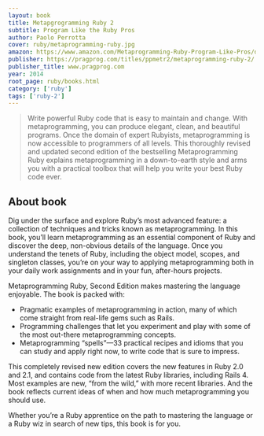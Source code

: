 ```yaml
---
layout: book
title: Metapgrogramming Ruby 2 
subtitle: Program Like the Ruby Pros 
author: Paolo Perrotta
cover: ruby/metaprogramming-ruby.jpg
amazon: https://www.amazon.com/Metaprogramming-Ruby-Program-Like-Pros/dp/1934356476
publisher: https://pragprog.com/titles/ppmetr2/metaprogramming-ruby-2/
publisher_title: www.pragprog.com
year: 2014
root_page: ruby/books.html
category: ['ruby']
tags: ['ruby-2']
---
```


> Write powerful Ruby code that is easy to maintain and change. With metaprogramming, you can produce elegant, clean, and beautiful programs. Once the domain of expert Rubyists, metaprogramming is now accessible to programmers of all levels. This thoroughly revised and updated second edition of the bestselling Metaprogramming Ruby explains metaprogramming in a down-to-earth style and arms you with a practical toolbox that will help you write your best Ruby code ever.

## About book

Dig under the surface and explore Ruby’s most advanced feature: a collection of techniques and tricks known as metaprogramming. In this book, you’ll learn metaprogramming as an essential component of Ruby and discover the deep, non-obvious details of the language. Once you understand the tenets of Ruby, including the object model, scopes, and singleton classes, you’re on your way to applying metaprogramming both in your daily work assignments and in your fun, after-hours projects.

Metaprogramming Ruby, Second Edition makes mastering the language enjoyable. The book is packed with:

- Pragmatic examples of metaprogramming in action, many of which come straight from real-life gems such as Rails.
- Programming challenges that let you experiment and play with some of the most out-there metaprogramming concepts.
- Metaprogramming “spells”—33 practical recipes and idioms that you can study and apply right now, to write code that is sure to impress.

This completely revised new edition covers the new features in Ruby 2.0 and 2.1, and contains code from the latest Ruby libraries, including Rails 4. Most examples are new, “from the wild,” with more recent libraries. And the book reflects current ideas of when and how much metaprogramming you should use.

Whether you’re a Ruby apprentice on the path to mastering the language or a Ruby wiz in search of new tips, this book is for you.